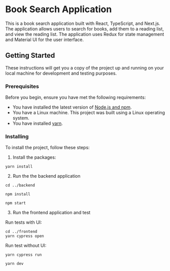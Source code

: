 # Book Search Application

This is a book search application built with React, TypeScript, and Next.js. The application allows users to search for books, add them to a reading list, and view the reading list. The application uses Redux for state management and Material UI for the user interface.

## Getting Started

These instructions will get you a copy of the project up and running on your local machine for development and testing purposes.

### Prerequisites

Before you begin, ensure you have met the following requirements:

- You have installed the latest version of [Node.js and npm](https://nodejs.org/en/download/).
- You have a Linux machine. This project was built using a Linux operating system.
- You have installed [yarn](https://classic.yarnpkg.com/en/docs/install/#debian-stable).

### Installing

To install the project, follow these steps:

1. Install the packages:
```
yarn install
```

2. Run the the backend application

```
cd ../backend

npm install

npm start
```

3. Run the frontend application and test

Run tests with UI:

```
cd ../frontend
yarn cypress open
```

Run test without UI:

```
yarn cypress run
```

```
yarn dev
```
